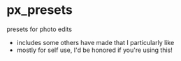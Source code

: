 # px_presets
presets for photo edits
- includes some others have made that I particularly like
- mostly for self use, I'd be honored if you're using this!
